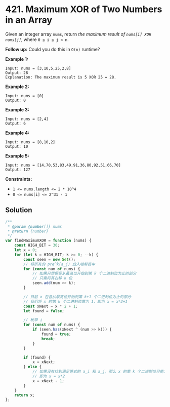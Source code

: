 # 421. Maximum XOR of Two Numbers in an Array

Given an integer array `nums`, return _the maximum result of `nums[i] XOR nums[j]`_, where `0 ≤ i ≤ j < n`.

**Follow up:** Could you do this in `O(n)` runtime?

**Example 1:**

```
Input: nums = [3,10,5,25,2,8]
Output: 28
Explanation: The maximum result is 5 XOR 25 = 28.
```

**Example 2:**

```
Input: nums = [0]
Output: 0
```

**Example 3:**

```
Input: nums = [2,4]
Output: 6
```

**Example 4:**

```
Input: nums = [8,10,2]
Output: 10
```

**Example 5:**

```
Input: nums = [14,70,53,83,49,91,36,80,92,51,66,70]
Output: 127
```

**Constraints:**

-   `1 <= nums.length <= 2 * 10^4`
-   `0 <= nums[i] <= 2^31 - 1`

## Solution

```javascript
/**
 * @param {number[]} nums
 * @return {number}
 */
var findMaximumXOR = function (nums) {
    const HIGH_BIT = 30;
    let x = 0;
    for (let k = HIGH_BIT; k >= 0; --k) {
        const seen = new Set();
        // 将所有的 pre^k(a_j) 放入哈希表中
        for (const num of nums) {
            // 如果只想保留从最高位开始到第 k 个二进制位为止的部分
            // 只需将其右移 k 位
            seen.add(num >> k);
        }

        // 目前 x 包含从最高位开始到第 k+1 个二进制位为止的部分
        // 我们将 x 的第 k 个二进制位置为 1，即为 x = x*2+1
        const xNext = x * 2 + 1;
        let found = false;

        // 枚举 i
        for (const num of nums) {
            if (seen.has(xNext ^ (num >> k))) {
                found = true;
                break;
            }
        }

        if (found) {
            x = xNext;
        } else {
            // 如果没有找到满足等式的 a_i 和 a_j，那么 x 的第 k 个二进制位只能为 0
            // 即为 x = x*2
            x = xNext - 1;
        }
    }
    return x;
};
```
